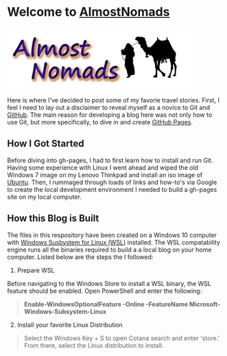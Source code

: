 # Welcome to [AlmostNomads](http://almostnomads.xyz) 

![Blog Logo](/assets/images/logo.jpg)

Here is where I've decided to post some of my favorie travel stories. First, I feel I need to lay out a disclaimer to reveal myself as a novice to Git and [GitHub](http://github.com).  The main reason for developing a blog here was not only how to use Git, but more specifically, to dive in and create [GitHub Pages](https://pages.github.com/).

## How I Got Started

Before diving into gh-pages, I had to first learn how to install and run Git.  Having some experience with Linux I went ahead and wiped the old Windows 7 image on my Lenovo Thinkpad and install an iso image of [Ubuntu](https://ubuntu.com).  Then, I rummaged through loads of links and how-to's via Google to create the local development environment I needed to build a gh-pages site on my local computer.

## How this Blog is Built
The files in this respository have been created on a Windows 10 computer with [Windows Susbystem for Linux (WSL)](https://docs.microsoft.com/en-us/windows/wsl/install-win10) installed.  The WSL compatability engine runs all the binaries required to build a a local blog on your home computer. Listed below are the steps the I followed:

1. Prepare WSL

Before navigating to the Windows Store to install a WSL binary, the WSL feature should be enabled. Open PowerShell and enter the following:

> **Enable-WindowsOptionalFeature -Online -FeatureName Microsoft-Windows-Subsystem-Linux**

2. Install your favorite Linux Distribution

> Select the Windows Key + S to open Cotana search and enter 'store.'  From there, select the Linux distribution to install.
